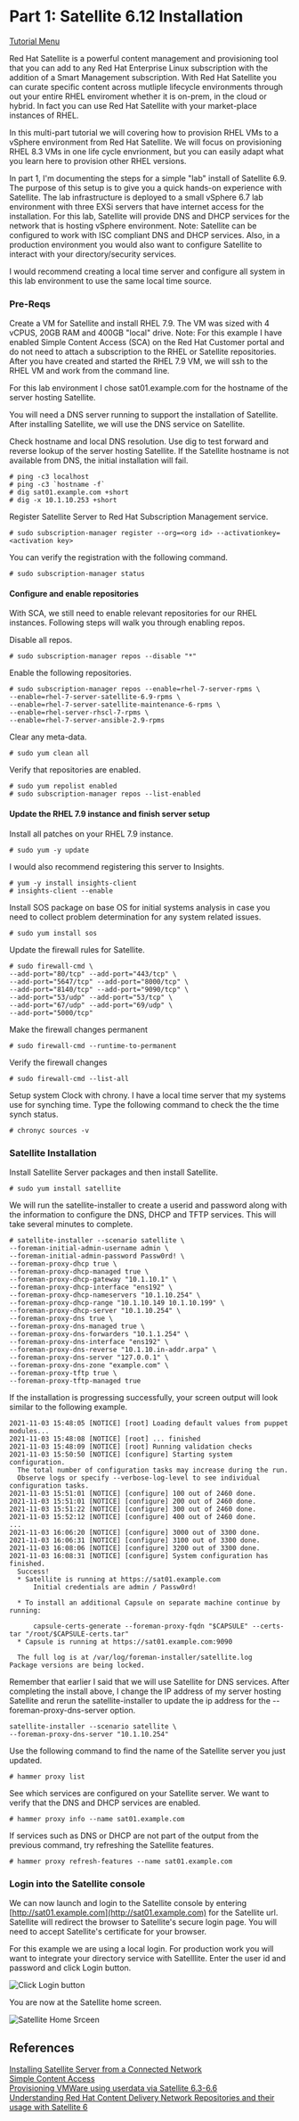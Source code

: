 # Part 1: Satellite 6.12 Installation   

[Tutorial Menu](https://github.com/pslucas0212/RedHat-Satellite-6.12-VM-Provisioning-to-vSphere-Tutorial/blob/main/README.md)

Red Hat Satellite is a powerful content management and provisioning tool that you can add to any Red Hat Enterprise Linux subscription with the addition of a Smart Management subscription.  With Red Hat Satellite you can curate specific content across mutliple lifecycle environments through out your entire RHEL enviroment whether it is on-prem, in the cloud or hybrid.  In fact you can use Red Hat Satellite with your market-place instances of RHEL.  

In this multi-part tutorial we will covering how to provision RHEL VMs to a vSphere environment from Red Hat Satellite.  We will focus on provisioning RHEL 8.3 VMs in one life cycle envrionment, but you can easily adapt what you learn here to provision other RHEL versions.

In part 1, I'm documenting the steps for a simple "lab" install of Satellite 6.9.  The purpose of this setup is to give you a quick hands-on experience with Satellite.  The lab infrastructure is deployed to a small vSphere 6.7 lab environment with three EXSi servers that have internet access for the installation.  For this lab, Satellite will provide DNS and DHCP services for the network that is hosting vSphere environment.  Note: Satellite can be configured to work with ISC compliant DNS and DHCP services.  Also, in a production environment you would also want to configure Satellite to interact with your directory/security services.  

I would recommend creating a local time server and configure all system in this lab environment to use the same local time source.


### Pre-Reqs


Create a VM for Satellite and install RHEL 7.9.  The VM was sized with 4 vCPUS, 20GB RAM and 400GB "local" drive.  Note: For this example I have enabled Simple Content Access (SCA) on the Red Hat Customer portal and do not need to attach a subscription to the RHEL or Satellite repositories.  After you have created and started the RHEL 7.9 VM, we will ssh to the RHEL VM and work from the command line.

For this lab environment I chose sat01.example.com for the hostname of the server hosting Satellite. 

You will need a DNS server running to support the installation of Satellite.  After installing Satellite, we will use the DNS service on Satellite.    

Check hostname and local DNS resolution.  Use dig to test forward and reverse lookup of the server hosting Satellite.  If the Satellite hostname is not available from DNS, the initial installation will fail.    
```
# ping -c3 localhost
# ping -c3 `hostname -f`
# dig sat01.example.com +short
# dig -x 10.1.10.253 +short
```   

Register Satellite Server to Red Hat Subscription Management service.
```
# sudo subscription-manager register --org=<org id> --activationkey=<activation key>
```
You can verify the registration with the following command.
```
# sudo subscription-manager status
```    
#### Configure and enable repositories  

With SCA, we still need to enable relevant repositories for our RHEL instances.  Following steps will walk you through enabling repos.

Disable all repos.
```    
# sudo subscription-manager repos --disable "*"
```       
Enable the following repositories.
```    
# sudo subscription-manager repos --enable=rhel-7-server-rpms \
--enable=rhel-7-server-satellite-6.9-rpms \
--enable=rhel-7-server-satellite-maintenance-6-rpms \
--enable=rhel-server-rhscl-7-rpms \
--enable=rhel-7-server-ansible-2.9-rpms
```
Clear any meta-data.   
```    
# sudo yum clean all
```          
Verify that repositories are enabled.  
```    
# sudo yum repolist enabled
# sudo subscription-manager repos --list-enabled
```          

#### Update the RHEL 7.9 instance and finish server setup
Install all patches on your RHEL 7.9 instance.
```
# sudo yum -y update
```
 
I would also recommend registering this server to Insights.  
```
# yum -y install insights-client
# insights-client --enable
```
Install SOS package on base OS for initial systems analysis in case you need to collect problem determination for any system related issues.  
```
# sudo yum install sos
```

Update the firewall rules for Satellite.
```
# sudo firewall-cmd \
--add-port="80/tcp" --add-port="443/tcp" \
--add-port="5647/tcp" --add-port="8000/tcp" \
--add-port="8140/tcp" --add-port="9090/tcp" \
--add-port="53/udp" --add-port="53/tcp" \
--add-port="67/udp" --add-port="69/udp" \
--add-port="5000/tcp"
```

Make the firewall changes permanent
```
# sudo firewall-cmd --runtime-to-permanent
```

Verify the firewall changes
```
# sudo firewall-cmd --list-all
```
Setup system Clock with chrony.  I have a local time server that my systems use for synching time.  Type the following command to check the the time synch status.  
```
# chronyc sources -v
```


### Satellite Installation
Install Satellite Server packages and then install Satellite.  
```     
# sudo yum install satellite
```

We will run the satellite-installer to create a userid and password along with the information to configure the DNS, DHCP and TFTP services.  This will take several minutes to complete.  
```
# satellite-installer --scenario satellite \
--foreman-initial-admin-username admin \
--foreman-initial-admin-password Passw0rd! \
--foreman-proxy-dhcp true \
--foreman-proxy-dhcp-managed true \
--foreman-proxy-dhcp-gateway "10.1.10.1" \
--foreman-proxy-dhcp-interface "ens192" \
--foreman-proxy-dhcp-nameservers "10.1.10.254" \
--foreman-proxy-dhcp-range "10.1.10.149 10.1.10.199" \
--foreman-proxy-dhcp-server "10.1.10.254" \
--foreman-proxy-dns true \
--foreman-proxy-dns-managed true \
--foreman-proxy-dns-forwarders "10.1.1.254" \
--foreman-proxy-dns-interface "ens192" \
--foreman-proxy-dns-reverse "10.1.10.in-addr.arpa" \
--foreman-proxy-dns-server "127.0.0.1" \
--foreman-proxy-dns-zone "example.com" \
--foreman-proxy-tftp true \
--foreman-proxy-tftp-managed true
```
If the installation is progressing successfully, your screen output will look similar to the following example.
```
2021-11-03 15:48:05 [NOTICE] [root] Loading default values from puppet modules...
2021-11-03 15:48:08 [NOTICE] [root] ... finished
2021-11-03 15:48:09 [NOTICE] [root] Running validation checks
2021-11-03 15:50:50 [NOTICE] [configure] Starting system configuration.
  The total number of configuration tasks may increase during the run.
  Observe logs or specify --verbose-log-level to see individual configuration tasks.
2021-11-03 15:51:01 [NOTICE] [configure] 100 out of 2460 done.
2021-11-03 15:51:01 [NOTICE] [configure] 200 out of 2460 done.
2021-11-03 15:51:22 [NOTICE] [configure] 300 out of 2460 done.
2021-11-03 15:52:12 [NOTICE] [configure] 400 out of 2460 done.
...
2021-11-03 16:06:20 [NOTICE] [configure] 3000 out of 3300 done.
2021-11-03 16:06:31 [NOTICE] [configure] 3100 out of 3300 done.
2021-11-03 16:08:06 [NOTICE] [configure] 3200 out of 3300 done.
2021-11-03 16:08:31 [NOTICE] [configure] System configuration has finished.
  Success!
  * Satellite is running at https://sat01.example.com
      Initial credentials are admin / Passw0rd!

  * To install an additional Capsule on separate machine continue by running:

      capsule-certs-generate --foreman-proxy-fqdn "$CAPSULE" --certs-tar "/root/$CAPSULE-certs.tar"
  * Capsule is running at https://sat01.example.com:9090

  The full log is at /var/log/foreman-installer/satellite.log
Package versions are being locked.
```
Remember that earlier I said that we will use Satellite for DNS services.  After completing the install above, I change the IP address of my server hosting Satellite and rerun the satellite-installer to update the ip address for the --foreman-proxy-dns-server option.
```
satellite-installer --scenario satellite \
--foreman-proxy-dns-server "10.1.10.254"
```

Use the following command to find the name of the Satellite server you just updated.
```
# hammer proxy list
```

See which services are configured on your Satellite server.  We want to verify that the DNS and DHCP services are enabled.
```
# hammer proxy info --name sat01.example.com
```

If services such as DNS or DHCP are not part of the output from the previous command, try refreshing the Satellite features.
```
# hammer proxy refresh-features --name sat01.example.com
```
 

### Login into the Satellite console  

We can now launch and login to the Satellite console by entering [http://sat01.example.com](http://sat01.example.com) for the Satellite url.  Satellite will redirect the browser to Satellite's secure login page.  You will need to accept Satellite's certificate for your browser.  

For this example we are using a local login.  For production work you will want to integrate your directory service with Satelllite. Enter the user id and password and click Login button.  

![Click Login button](/images/sat01.png)  

You are now at the Satellite home screen.  

![Satellite Home Srceen](/images/sat02.png)  



## References  
[Installing Satellite Server from a Connected Network](https://access.redhat.com/documentation/en-us/red_hat_satellite/6.9/html/installing_satellite_server_from_a_connected_network/index)   
[Simple Content Access](https://access.redhat.com/articles/simple-content-access)  
[Provisioning VMWare using userdata via Satellite 6.3-6.6](https://access.redhat.com/blogs/1169563/posts/3640721)  
[Understanding Red Hat Content Delivery Network Repositories and their usage with Satellite 6](https://access.redhat.com/articles/1586183)

